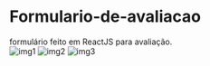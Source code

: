 # Formulario-de-avaliacao
formulário feito em ReactJS para avaliação.   
![img1](https://user-images.githubusercontent.com/87791471/207202006-c28d3457-6e28-45c3-bdef-751a274d98a6.jpg)
![img2](https://user-images.githubusercontent.com/87791471/207202012-11330db9-66d5-496e-8027-25f34c36e2fc.jpg)
![img3](https://user-images.githubusercontent.com/87791471/207202027-9a22111a-3126-4ced-bb75-294b53086191.jpg)

